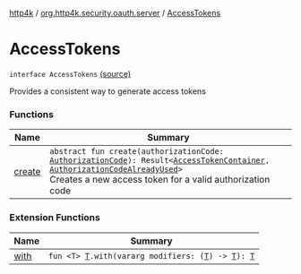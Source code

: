 [http4k](../../index.md) / [org.http4k.security.oauth.server](../index.md) / [AccessTokens](./index.md)

# AccessTokens

`interface AccessTokens` [(source)](https://github.com/http4k/http4k/blob/master/http4k-security-oauth/src/main/kotlin/org/http4k/security/oauth/server/AccessTokens.kt#L9)

Provides a consistent way to generate access tokens

### Functions

| Name | Summary |
|---|---|
| [create](create.md) | `abstract fun create(authorizationCode: `[`AuthorizationCode`](../-authorization-code/index.md)`): Result<`[`AccessTokenContainer`](../../org.http4k.security/-access-token-container/index.md)`, `[`AuthorizationCodeAlreadyUsed`](../-authorization-code-already-used.md)`>`<br>Creates a new access token for a valid authorization code |

### Extension Functions

| Name | Summary |
|---|---|
| [with](../../org.http4k.core/with.md) | `fun <T> `[`T`](../../org.http4k.core/with.md#T)`.with(vararg modifiers: (`[`T`](../../org.http4k.core/with.md#T)`) -> `[`T`](../../org.http4k.core/with.md#T)`): `[`T`](../../org.http4k.core/with.md#T) |
